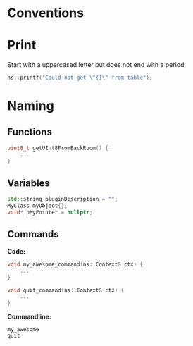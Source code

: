 # Conventions

# Print
Start with a uppercased letter but does not end with a period.
```cpp
ns::printf("Could not get \"{}\" from table");
```

# Naming

## Functions
```cpp
uint8_t getUInt8FromBackRoom() {
    ...
}
```

## Variables
```cpp
std::string pluginDescription = "";
MyClass myObject{};
void* pMyPointer = nullptr;
```

## Commands
**Code:**
```cpp
void my_awesome_command(ns::Context& ctx) {
    ...
}

void quit_command(ns::Context& ctx) {
    ...
}
```

**Commandline:**
```
my_awesome
quit
```